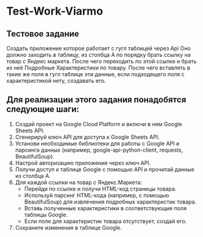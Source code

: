 # Test-Work-Viarmo

## Тестовое задание
Создать приложение которое работает с гугл таблицей через Api
Оно должно заходить в таблицу, из столбца A по порядку брать ссылку на товар с Яндекс маркета. После чего переходить по этой ссылке и брать из неё Подробные Характеристики по товару. После чего вставлять в такие же поля в гугл таблице эти данные, если подходящего поля с характеристикой нету, создавать его.


## Для реализации этого задания понадобятся следующие шаги:

1. Создай проект на Google Cloud Platform и включи в нем Google Sheets API.
2. Сгенерируй ключ API для доступа к Google Sheets API.
3. Установи необходимые библиотеки для работы с Google API и парсинга данных (например, google-api-python-client, requests, BeautifulSoup).
4. Настрой авторизацию приложения через ключ API.
5. Получи доступ к таблице Google с помощью API и прочитай данные из столбца A.
6. Для каждой ссылки на товар с Яндекс.Маркета:
   - Перейди по ссылке и получи HTML-код страницы товара.
   - Используй парсинг HTML-кода (например, с помощью BeautifulSoup) для извлечения подробных характеристик товара.
   - Вставь полученные характеристики в соответствующие поля таблицы Google.
   - Если поле для характеристик товара отсутствует, создай его.
7. Сохраните изменения в таблице Google.